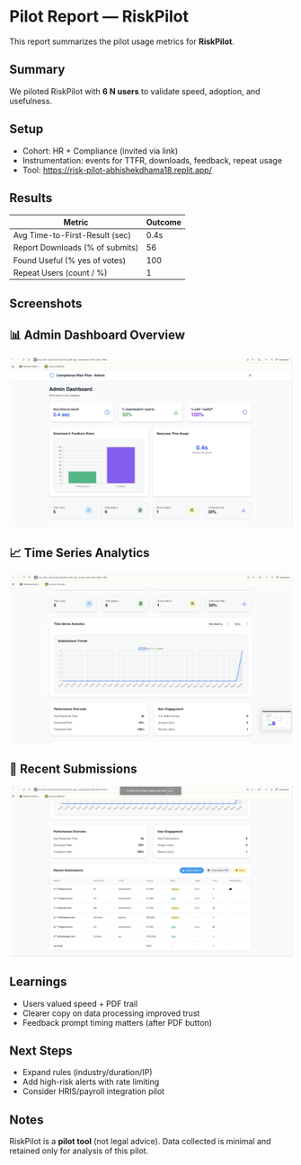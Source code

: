 # Pilot Report — RiskPilot 

This report summarizes the pilot usage metrics for **RiskPilot**.

## Summary
We piloted RiskPilot with **6 N users** to validate speed, adoption, and usefulness.

## Setup
- Cohort: HR + Compliance (invited via link)
- Instrumentation: events for TTFR, downloads, feedback, repeat usage
- Tool: https://risk-pilot-abhishekdhama18.replit.app/

## Results
| Metric                          | Outcome  |
|---------------------------------|----------|
| Avg Time-to-First-Result (sec)  | 0.4s     |
| Report Downloads (% of submits) | 56       |
| Found Useful (% yes of votes)   | 100      |
| Repeat Users (count / %)        | 1        |

## Screenshots
## 📊 Admin Dashboard Overview
 ![Dashboard](./docs/Dashboard.png)
## 📈 Time Series Analytics
![Graph](./docs/Graph.png)
## 📑 Recent Submissions
![Submission](./docs/Submission.png)

## Learnings
- Users valued speed + PDF trail
- Clearer copy on data processing improved trust
- Feedback prompt timing matters (after PDF button)

## Next Steps
- Expand rules (industry/duration/IP)
- Add high-risk alerts with rate limiting
- Consider HRIS/payroll integration pilot

## Notes
RiskPilot is a **pilot tool** (not legal advice). Data collected is minimal and retained only for analysis of this pilot.
